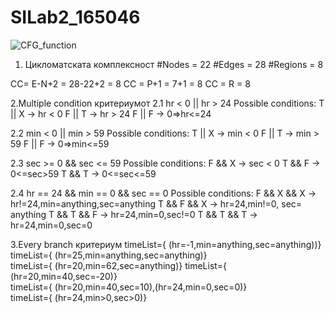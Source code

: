 # SILab2_165046
![CFG_function](https://user-images.githubusercontent.com/58486697/120121021-875f5780-c1a1-11eb-9407-9f64de7de42b.png)


1. Цикломатската комплексност
#Nodes = 22
#Edges = 28
#Regions = 8

CC= E-N+2 = 28-22+2 = 8
CC = P+1 = 7+1 = 8
CC = R = 8

2.Multiple condition критериумот
2.1 hr < 0 || hr > 24
Possible conditions:
T || X -> hr < 0
F || T -> hr > 24
F || F -> 0=>hr<=24

2.2 min < 0 || min > 59
Possible conditions:
T || X -> min < 0
F || T -> min > 59
F || F -> 0=>min<=59

2.3 sec >= 0 && sec <= 59
Possible conditions:
F && X -> sec < 0
T && F -> 0<=sec>59
T && T -> 0<=sec<=59

2.4 hr == 24 && min == 0 && sec == 0
Possible conditions:
F && X && X -> hr!=24,min=anything,sec=anything
T && F && X -> hr=24,min!=0, sec= anything
T && T && F -> hr=24,min=0,sec!=0
T && T && T -> hr=24,min=0,sec=0

3.Every branch критериум
timeList={ (hr=-1,min=anything,sec=anything))}	
timeList={ (hr=25,min=anything,sec=anything)}	
timeList={ (hr=20,min=62,sec=anything)}	
timeList={ (hr=20,min=40,sec=-20)}	
timeList={ (hr=20,min=40,sec=10),(hr=24,min=0,sec=0)}	
timeList={ (hr=24,min>0,sec>0)}
